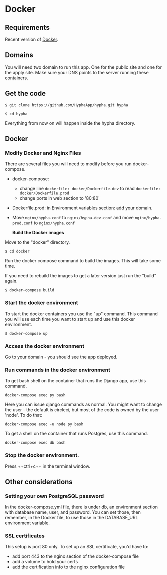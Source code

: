 # Docker

## Requirements

Recent version of [Docker](https://www.docker.com/get-started).

## Domains

You will need two domain to run this app. One for the public site and one for the apply site. Make sure your DNS points to the server running these containers.

## Get the code

```text
$ git clone https://github.com/HyphaApp/hypha.git hypha

$ cd hypha
```

Everything from now on will happen inside the hypha directory.

## Docker

### Modify Docker and Nginx Files

There are several files you will need to modify before you run docker-compose.

* docker-compose: 
  * change line `dockerfile: docker/Dockerfile.dev` to read `dockerfile: docker/Dockerfile.prod`
  * change ports in web section to '80:80'
* Dockerfile.prod: in Environment variables section: add your domain.
* Move `nginx/hypha.conf` to `nginx/hypha-dev.conf` and move `nginx/hypha-prod.conf` to `nginx/hypha.conf`

  **Build the Docker images**

Move to the "docker" directory.

```text
$ cd docker
```

Run the docker compose command to build the images. This will take some time.

If you need to rebuild the images to get a later version just run the "build" again.

```text
$ docker-compose build
```

### Start the docker environment

To start the docker containers you use the "up" command. This command you will use each time you want to start up and use this docker environment.

```text
$ docker-compose up
```

### Access the docker environment

Go to your domain - you should see the app deployed.

### Run commands in  the docker environment

To get bash shell on the container that runs the Django app, use this command.

```text
docker-compose exec py bash
```

Here you can issue django commands as normal. You might want to change the user - the default is circleci, but most of the code is owned by the user 'node'. To do that:

`docker-compose exec -u node py bash`

To get a shell on the container that runs Postgres, use this command.

```text
docker-compose exec db bash
```

### Stop the docker environment.

Press ++ctrl+c++ in the terminal window.

## Other considerations

### Setting your own PostgreSQL password

In the docker-compose.yml file, there is under db, an environment section with database name, user, and password. You can set those, then remember, in the Docker file, to use those in the DATABASE\_URL environment variable.

### SSL certificates

This setup is port 80 only. To set up an SSL certificate, you'd have to:

* add port 443 to the nginx section of the docker-compose file
* add a volume to hold your certs
* add the certification info to the nginx configuration file


